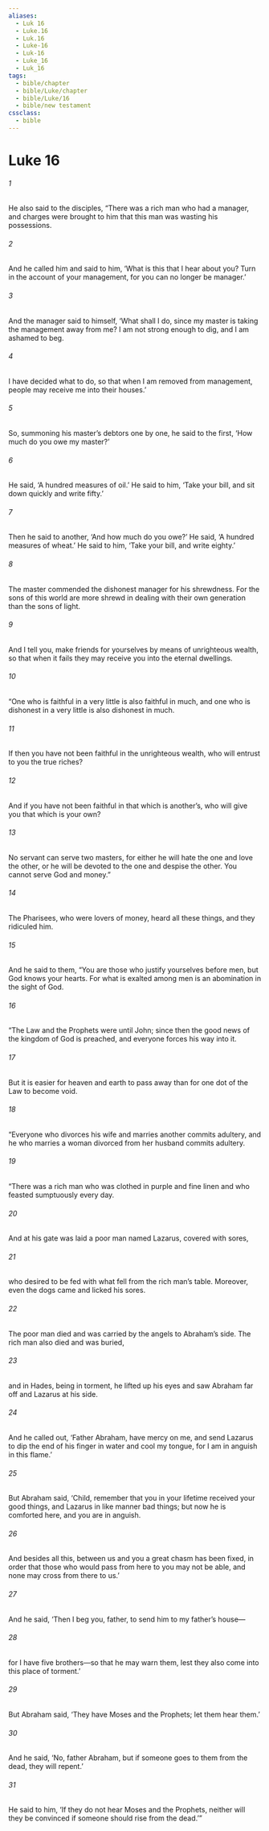 ```yaml
---
aliases:
  - Luk 16
  - Luke.16
  - Luk.16
  - Luke-16
  - Luk-16
  - Luke_16
  - Luk_16
tags:
  - bible/chapter
  - bible/Luke/chapter
  - bible/Luke/16
  - bible/new testament
cssclass:
  - bible
---
```


# Luke 16

###### 1
He also said to the disciples, “There was a rich man who had a manager, and charges were brought to him that this man was wasting his possessions.
###### 2
And he called him and said to him, ‘What is this that I hear about you? Turn in the account of your management, for you can no longer be manager.’
###### 3
And the manager said to himself, ‘What shall I do, since my master is taking the management away from me? I am not strong enough to dig, and I am ashamed to beg.
###### 4
I have decided what to do, so that when I am removed from management, people may receive me into their houses.’
###### 5
So, summoning his master’s debtors one by one, he said to the first, ‘How much do you owe my master?’
###### 6
He said, ‘A hundred measures  of oil.’ He said to him, ‘Take your bill, and sit down quickly and write fifty.’
###### 7
Then he said to another, ‘And how much do you owe?’ He said, ‘A hundred measures  of wheat.’ He said to him, ‘Take your bill, and write eighty.’
###### 8
The master commended the dishonest manager for his shrewdness. For the sons of this world  are more shrewd in dealing with their own generation than the sons of light.
###### 9
And I tell you, make friends for yourselves by means of unrighteous wealth,  so that when it fails they may receive you into the eternal dwellings.
###### 10
“One who is     faithful in a very little is also faithful in much, and one who is dishonest in a very little is also dishonest in much.
###### 11
If then you have not been faithful in the unrighteous wealth, who will entrust to you the true riches?
###### 12
And if you have not been faithful in that which is another’s, who will give you that which is your own?
###### 13
No servant can serve two masters, for either he will hate the one and love the other, or he will be devoted to the one and despise the other. You cannot serve God and money.”
###### 14
The Pharisees, who were lovers of money, heard all these things, and they ridiculed him.
###### 15
And he said to them, “You are those who justify yourselves before men, but God knows your hearts. For what is exalted among men is an abomination in the sight of God.
###### 16
“The Law and the Prophets were until John; since then     the good news of the kingdom of God is preached, and     everyone forces his way into it.
###### 17
But it is easier for heaven and earth to pass away than for one dot of the Law to become void.
###### 18
“Everyone who divorces his wife and marries another commits adultery, and he who marries a woman divorced from her husband commits adultery.
###### 19
“There was a rich man who was clothed in     purple and fine linen and     who feasted sumptuously every day.
###### 20
And at his gate was laid a poor man named Lazarus, covered with sores,
###### 21
who desired to be fed with what fell from the rich man’s table. Moreover, even the dogs came and licked his sores.
###### 22
The poor man died and was carried by the angels to Abraham’s side.  The rich man also died and was buried,
###### 23
and in Hades, being in torment, he lifted up his eyes and saw Abraham far off and Lazarus at his side.
###### 24
And he called out, ‘Father Abraham, have mercy on me, and send Lazarus to dip the end of his finger in water and cool my tongue, for I am in anguish in this flame.’
###### 25
But Abraham said, ‘Child, remember that you in your lifetime received your good things, and Lazarus in like manner bad things; but now he is comforted here, and you are in anguish.
###### 26
And besides all this, between us and you a great chasm has been fixed, in order that those who would pass from here to you may not be able, and none may cross from there to us.’
###### 27
And he said, ‘Then I beg you, father, to send him to my father’s house—
###### 28
for I have five brothers—so that he may warn them, lest they also come into this place of torment.’
###### 29
But Abraham said, ‘They have Moses and the Prophets; let them hear them.’
###### 30
And he said, ‘No, father Abraham, but if someone goes to them from the dead, they will repent.’
###### 31
He said to him, ‘If they do not hear Moses and the Prophets, neither will they be convinced if someone should rise from the dead.’”


